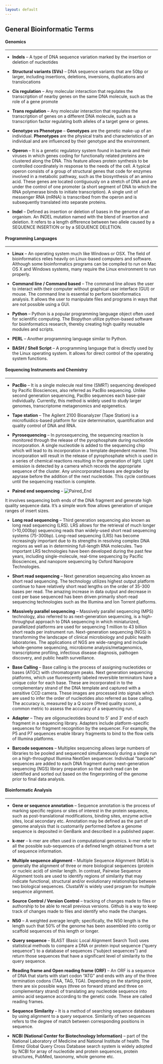 ```yaml
---
layout: default
---
```

## General Bioinformatic Terms

#### Genomics
------------
* **Indels** – A type of DNA sequence variation marked by the insertion or deletion of nucleotides

* **Structural variants (SVs)** – DNA sequence variants that are 50bp or larger, including insertions, deletions, inversions, duplications and translocations

* **Cis regulation** – Any molecular interaction that regulates the transcription of nearby genes on the same DNA molecule, such as the role of a gene promote

* **Trans regulation** – Any molecular interaction that regulates the transcription of genes on a different DNA molecule, such as a transcription factor regulating both alleles of a target gene or genes.

* **Genotype vs Phenotype** – **Genotypes** are the genetic make-up of an individual. **Phenotypes** are the physical traits and characteristics of an individual and are influenced by their genotype and the environment.

* **Operon** – It is a genetic regulatory system found in bacteria and their viruses in which genes coding for functionally related proteins are clustered along the DNA. This feature allows protein synthesis to be controlled coordinately in response to the needs of the cell. A typical operon consists of a group of structural genes that code for enzymes involved in a metabolic pathway, such as the biosynthesis of an amino acid. These genes are located contiguously on a stretch of DNA and are under the control of one promoter (a short segment of DNA to which the RNA polymerase binds to initiate transcription). A single unit of messenger RNA (mRNA) is transcribed from the operon and is subsequently translated into separate proteins.

* **Indel** – Defined as insertion or deletion of bases in the genome of an organism. An INDEL mutation named with the blend of insertion and deletion. It refers to a length difference between two allele caused by a SEQUENCE INSERTION or by a SEQUENCE DELETION.

#### Programming Languages
-------------------------
* **Linux** – An operating system much like Windows or OSX. The field of bioinformatics relies heavily on Linux-based computers and software. Although some bioinformatics programs can be compiled to run on Mac OS X and Windows systems, many require the Linux environment to run properly.

* **Command line / Command based** – The command line allows the user to interact with their computer without graphical user interface (GUI) or mouse. The command line is essential to perform bioinformatics analysis. It allows the user to manipulate files and programs in ways that are not possible using a GUI.

* **Python** – Python is a popular programming language object often used for scientific computing. The Biopython utilize python-based software for bioinformatics research, thereby creating high quality reusable modules and scripts.

* **PERL** – Another programming language similar to Python.

* **BASH / Shell Script** – A programming language that is directly used by the Linux operating system. It allows for direct control of the operating system functions.

#### Sequencing Instruments and Chemistry
----------------------------------------

* **PacBio** –  It is a single molecule real time (SMRT) sequencing developed by Pacific Biosciences, also referred as PacBio sequencing. Unlike second generation sequencing, PacBio sequences each base-pair individually. Currently, this method is widely used to study larger genomes, transcriptome metagenomics and epigenetics.

* **Tape station** – The Agilent 2100 Bioanalyzer (Tape Station) is a microfluidics-based platform for size determination, quantification and quality control of DNA and RNA.

* **Pyrosequencing** –  In pyrosequencing, the sequencing reaction is monitored through the release of the pyrophosphate during nucleotide incorporation. A single nucleotide is added to the sequencing chip which will lead to its incorporation in a template dependent manner. This incorporation will result in the release of pyrophosphate which is used in a series of chemical reactions resulting in the generation of light. Light emission is detected by a camera which records the appropriate sequence of the cluster. Any unincorporated bases are degraded by apyrase before the addition of the next nucleotide. This cycle continues until the sequencing reaction is complete.

* **Paired end sequencing** –
![Paired_End](https://amd-midwest.github.io/bioinfo_course/images/paired_end.png "Paired End Sequencing")

It involves sequencing both ends of the DNA fragment and generate high quality sequence data. It’s a simple work flow allows generation of unique ranges of insert sizes.

* **Long read sequencing** – Third generation sequencing also known as long read sequencing (LRS). LRS allows for the retrieval of much longer (>10,000bp) sequencing reads than widely-used short read sequencing systems (75-300bp). Long-read sequencing (LRS) has become increasingly important due to its strengths in resolving complex DNA regions as well as in determining full-length RNA molecules. Two important LRS technologies have been developed during the past few years, including single-molecule, real-time sequencing by Pacific Biosciences, and nanopore sequencing by Oxford Nanopore Technologies.

* **Short read sequencing** – Next generation sequencing also known as short read sequencing. The technology utilizes highest output platform continue to have relatively short read lengths on the order of 35-300 bases per read. The amazing increase in data output and decrease in cost per base sequenced has been driven primarily short-read sequencing technologies such as the Illumina and Ion Torrent platforms.

* **Massively parallel sequencing** – Massively parallel sequencing (MPS) technology, also referred to as next-generation sequencing, is a high-throughput approach to DNA sequencing in which miniaturized, parallelized platforms are used for sequencing 1 million to 43 billion short reads per instrument run. Next-generation sequencing (NGS) is transforming the landscape of clinical microbiology and public health laboratories. The applications of NGS are wide-ranging and include whole-genome sequencing, microbiome analysis/metagenomics, transcriptome profiling, infectious disease diagnosis, pathogen discovery, and public health surveillance.

* **Base Calling** – Base calling is the process of assigning nucleotides or bases (ATGC) with chromatogram peaks. Next generation sequencing platforms, which use fluorescently labeled reversible terminators have a unique color for each base. These are incorporated in to the complementary strand of the DNA template and captured with a sensitive CCD camera. These images are processed into signals which are used to infer the order of nucleotides also referred as base calling. The accuracy is, measured by a Q score (Phred quality score), a common metric to assess the accuracy of a sequencing run.

* **Adapter** – They are oligonucleotides bound to 5’ and 3’ end of each fragment in a sequencing library. Adapters include platform-specific sequences for fragment recognition by the sequencer. For example, the P5 and P7 sequences enable library fragments to bind to the flow cells of Illumina platforms.

* **Barcode sequences** – Multiplex sequencing allows large numbers of libraries to be pooled and sequenced simultaneously during a single run on a high-throughput Illumina NextGen sequencer. Individual "barcode" sequences are added to each DNA fragment during next-generation sequencing (NGS) library preparation so that each read can be identified and sorted out based on the fingerprinting of the genome prior to final data analysis.

#### Bioinformatic Analysis
--------------------------
* **Gene or sequence annotation** – Sequence annotation is the process of marking specific regions or sites of interest in the protein sequence, such as post-translational modifications, binding sites, enzyme active sites, local secondary etc. Annotation may be defined as the part of genome analysis that is customarily performed before a genome sequence is deposited in GenBank and described in a published paper.

* **k-mer** – k-mer are often used in computational genomics. k-mer refer to all the possible sub-sequences of a defined length obtained from a set of sequence information.

* **Multiple sequence alignment** – Multiple Sequence Alignment (MSA) is generally the alignment of three or more biological sequences (protein or nucleic acid) of similar length. In contrast, Pairwise Sequence Alignment tools are used to identify regions of similarity that may indicate functional, structural and/or evolutionary relationships between two biological sequences. ClustalW is widely used program for multiple sequence alignment.

* **Source Control / Version Control** – tracking of changes made to files or authorship to be able to recall previous versions. Github is a way to keep track of changes made to files and identify who made the changes.

* **N50** – A weighted average length; specifically, the N50 length is the length such that 50% of the genome has been assembled into contig or scaffold sequences of this length or longer.

* **Query sequence** –  BLAST (Basic Local Alignment Search Tool) uses statistical methods to compare a DNA or protein input sequence (“query sequence”) to a database of sequences (“subject sequences”) and return those sequences that have a significant level of similarity to the query sequence.

* **Reading frame and Open reading frame (ORF)** –  An ORF is a sequence of DNA that starts with start codon “ATG” and ends with any of the three termination codons (TAA, TAG, TGA). Depending on the starting point, there are six possible ways (three on forward strand and three on complementary strand) of translating any nucleotide sequence into amino acid sequence according to the genetic code. These are called reading frames.

* **Sequence Similarity** – It is a method of searching sequence databases by using alignment to a query sequence. Similarity of two sequences refers to the degree of match between corresponding positions in sequence.

* **NCBI (National Center for Biotechnology Information)** – part of the National Laboratory of Medicine and National Institute of health. The Entrez Global Query Cross Database search system is widely adopted by NCBI for array of nucleotide and protein sequences, protein structures, PubMed, taxonomy, whole genome etc.
